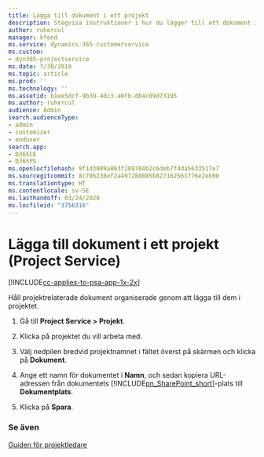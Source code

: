 ```yaml
---
title: Lägga till dokument i ett projekt
description: Stegvisa instruktioner i hur du lägger till ett dokument i ett projekt i Project Service
author: ruhercul
manager: kfend
ms.service: dynamics-365-customerservice
ms.custom:
- dyn365-projectservice
ms.date: 7/30/2018
ms.topic: article
ms.prod: ''
ms.technology: ''
ms.assetid: b1ee5dcf-9b39-4dc3-a0fb-db4c09d73195
ms.author: ruhercul
audience: Admin
search.audienceType:
- admin
- customizer
- enduser
search.app:
- D365CE
- D365PS
ms.openlocfilehash: 9f1d3009a863f289704b2c6deb7f4da5633517e7
ms.sourcegitcommit: 8c786230ef2a497280885b827162561776e2eb00
ms.translationtype: HT
ms.contentlocale: sv-SE
ms.lasthandoff: 03/24/2020
ms.locfileid: "3756316"
---
```

# <a name="add-documents-to-a-project-project-service"></a>Lägga till dokument i ett projekt (Project Service)

[!INCLUDE[cc-applies-to-psa-app-1x-2x](../includes/cc-applies-to-psa-app-1x-2x.md)]

Håll projektrelaterade dokument organiserade genom att lägga till dem i projektet.  
  
1. Gå till **Project Service > Projekt**.  
  
2. Klicka på projektet du vill arbeta med.  
  
3. Välj nedpilen bredvid projektnamnet i fältet överst på skärmen och klicka på **Dokument**.  
  
4. Ange ett namn för dokumentet i **Namn**, och sedan kopiera URL-adressen från dokumentets [!INCLUDE[pn_SharePoint_short](../includes/pn-sharepoint-short.md)]-plats till **Dokumentplats**.  
  
5. Klicka på **Spara**.  
  
### <a name="see-also"></a>Se även  
 [Guiden för projektledare](../project-service/project-manager-guide.md)
